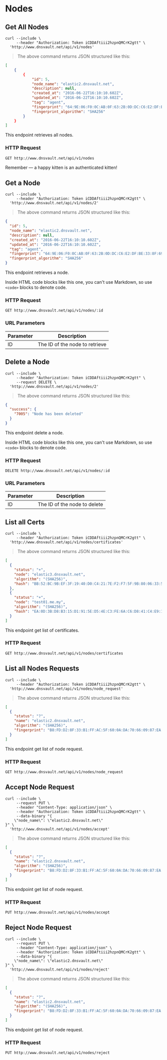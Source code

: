 # Nodes

## Get All Nodes


```shell
curl --include \
     --header "Authorization: Token iCDDAftiii2hzpnQMCrK2gtt" \
  'http://www.dnsvault.net/api/v1/nodes'
```

> The above command returns JSON structured like this:

```json
[
    {
        {
            "id": 5,
            "node_name": "elastic2.dnsvault.net",
            "description": null,
            "created_at": "2016-06-22T16:10:10.602Z",
            "updated_at": "2016-06-22T16:10:10.602Z",
            "tag": "agent",
            "fingerprint": "64:9E:06:F0:0C:AB:0F:63:2B:0D:DC:C6:E2:DF:BE:33:8F:69:3C:A0:99:D8:1F:65:76:AE:EA:DA:C6:64:12:3F",
            "fingerprint_algorithm": "SHA256"
        }
    }
]
```

This endpoint retrieves all nodes.

### HTTP Request

`GET http://www.dnsvault.net/api/v1/nodes`

<aside class="success">
Remember — a happy kitten is an authenticated kitten!
</aside>


## Get a Node


```shell
curl --include \
     --header "Authorization: Token iCDDAftiii2hzpnQMCrK2gtt" \
  'http://www.dnsvault.net/api/v1/nodes/2'
```


> The above command returns JSON structured like this:

```json
{
  "id": 5,
  "node_name": "elastic2.dnsvault.net",
  "description": null,
  "created_at": "2016-06-22T16:10:10.602Z",
  "updated_at": "2016-06-22T16:10:10.602Z",
  "tag": "agent",
  "fingerprint": "64:9E:06:F0:0C:AB:0F:63:2B:0D:DC:C6:E2:DF:BE:33:8F:69:3C:A0:99:D8:1F:65:76:AE:EA:DA:C6:64:12:3F",
  "fingerprint_algorithm": "SHA256"
}
```

This endpoint retrieves a node.

<aside class="warning">Inside HTML code blocks like this one, you can't use Markdown, so use <code>&lt;code&gt;</code> blocks to denote code.</aside>

### HTTP Request

`GET http://www.dnsvault.net/api/v1/nodes/:id`

### URL Parameters

Parameter | Description
--------- | -----------
ID | The ID of the node to retrieve

## Delete a Node
```shell
curl --include \
     --header "Authorization: Token iCDDAftiii2hzpnQMCrK2gtt" \
     --request DELETE \
  'http://www.dnsvault.net/api/v1/nodes/2'
```


> The above command returns JSON structured like this:

```json
{
  "success": {
    "7005": "Node has been deleted"
  }
}
```

This endpoint delete a node.

<aside class="warning">Inside HTML code blocks like this one, you can't use Markdown, so use <code>&lt;code&gt;</code> blocks to denote code.</aside>

### HTTP Request

`DELETE http://www.dnsvault.net/api/v1/nodes/:id`

### URL Parameters

Parameter | Description
--------- | -----------
ID | The ID of the node to delete

## List all Certs

```shell
curl --include \
     --header "Authorization: Token iCDDAftiii2hzpnQMCrK2gtt" \
  'http://www.dnsvault.net/api/v1/nodes/certificates'
```


> The above command returns JSON structured like this:

```json
[
  {
    "status": "+",
    "node": "elastic3.dnsvault.net",
    "algorithm": "(SHA256)",
    "hash": "BB:52:BC:9B:EF:3F:19:40:D0:C4:21:7E:F2:F7:5F:9B:80:06:33:5D:86:CB:DB:3C:D7:7D:50:38:ED:E1:51:4B"
  },
  {
    "status": "+",
    "node": "test01.me.my",
    "algorithm": "(SHA256)",
    "hash": "EA:0D:3B:D8:B3:15:D1:91:5E:D5:4E:C3:FE:6A:C6:D8:41:C4:E9:11:60:33:4D:DE:40:AF:2D:72:05:D0:A8:0D"
  }
]
```

This endpoint get list of certificates.

### HTTP Request

`GET http://www.dnsvault.net/api/v1/nodes/certificates`


## List all Nodes Requests

```shell
curl --include \
     --header "Authorization: Token iCDDAftiii2hzpnQMCrK2gtt" \
  'http://www.dnsvault.net/api/v1/nodes/node_request'
```


> The above command returns JSON structured like this:

```json
[
  {
    "status": "?",
    "name": "elastic2.dnsvault.net",
    "algorithm": "(SHA256)",
    "fingerprint": "B8:FD:D2:8F:33:B1:FF:AC:5F:60:0A:DA:70:66:09:87:EA:B7:4C:14:8D:0F:4F:B0:67:60:69:83:9E:48:78:15"
  }
]
```

This endpoint get list of node request.

### HTTP Request

`GET http://www.dnsvault.net/api/v1/nodes/node_request`


## Accept Node Request

```shell
curl --include \
     --request PUT \
     --header "Content-Type: application/json" \
     --header "Authorization: Token iCDDAftiii2hzpnQMCrK2gtt" \
     --data-binary "{
    \"node_name\": \"elastic2.dnsvault.net\"
}" \
  'http://www.dnsvault.net/api/v1/nodes/accept'
```


> The above command returns JSON structured like this:

```json
[
  {
    "status": "?",
    "name": "elastic2.dnsvault.net",
    "algorithm": "(SHA256)",
    "fingerprint": "B8:FD:D2:8F:33:B1:FF:AC:5F:60:0A:DA:70:66:09:87:EA:B7:4C:14:8D:0F:4F:B0:67:60:69:83:9E:48:78:15"
  }
]
```

This endpoint get list of node request.

### HTTP Request

`PUT http://www.dnsvault.net/api/v1/nodes/accept`


## Reject Node Request

```shell
curl --include \
     --request PUT \
     --header "Content-Type: application/json" \
     --header "Authorization: Token iCDDAftiii2hzpnQMCrK2gtt" \
     --data-binary "{
    \"node_name\": \"elastic2.dnsvault.net\"
}" \
  'http://www.dnsvault.net/api/v1/nodes/reject'
```


> The above command returns JSON structured like this:

```json
[
  {
    "status": "?",
    "name": "elastic2.dnsvault.net",
    "algorithm": "(SHA256)",
    "fingerprint": "B8:FD:D2:8F:33:B1:FF:AC:5F:60:0A:DA:70:66:09:87:EA:B7:4C:14:8D:0F:4F:B0:67:60:69:83:9E:48:78:15"
  }
]
```

This endpoint get list of node request.

### HTTP Request

`PUT http://www.dnsvault.net/api/v1/nodes/reject`
